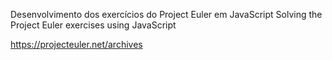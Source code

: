 Desenvolvimento dos exercícios do Project Euler em JavaScript
Solving the Project Euler exercises using JavaScript

https://projecteuler.net/archives
